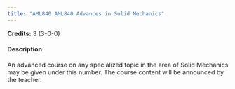 ```yaml
---
title: "AML840 AML840 Advances in Solid Mechanics"
---
```

**Credits:** 3 (3-0-0)

#### Description
An advanced course on any specialized topic in the area of Solid Mechanics may be given under this number. The course content will be announced by the teacher.